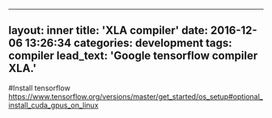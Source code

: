 
---
layout: inner
title: 'XLA compiler'
date: 2016-12-06 13:26:34
categories: development
tags: compiler
lead_text: 'Google tensorflow compiler XLA.'
---

#Install tensorflow
https://www.tensorflow.org/versions/master/get_started/os_setup#optional_install_cuda_gpus_on_linux
